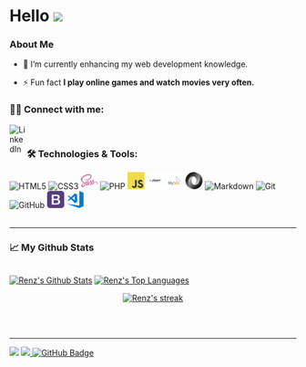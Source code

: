 <!-- Banner at the top -->



# Hello <img src="https://i.pinimg.com/originals/26/d8/80/26d880987d41abe9ae0cada97ac05aa7.gif" width="120px">




<!-- ## Hi there, I'm Renz  <img src="https://raw.githubusercontent.com/MartinHeinz/MartinHeinz/master/wave.gif" width="30px"> -->
### About Me



<!-- - 👀 I’m interested in ... -->

<!-- - 🔭 I’m currently working on **[](https://example.com/)** -->

- 🌱 I’m currently enhancing my web development knowledge.

<!--  - 👯 I’m looking to collaborate on **OpenSource Projects**  -->

<!-- - 👨‍💻 All of my projects are available at **[My Portfolio](https://example.com)**  -->

<!-- - 📫 How to reach me **https://www.linkedin.com/in/renzbongot/** -->

- ⚡ Fun fact __I play online games and watch movies very often.__



<!-- My work examples -->
<!-- ### Examples of Work
<img src="https://github.com/adriantwarog/adriantwarog/blob/master/covid19.gif" width="300" > -->


### 🤝🏻 Connect with me:

[<img align="left" alt="LinkedIn" width="30px" src="https://camo.githubusercontent.com/c8a9c5b414cd812ad6a97a46c29af67239ddaeae08c41724ff7d945fb4c047e5/68747470733a2f2f6564656e742e6769746875622e696f2f537570657254696e7949636f6e732f696d616765732f7376672f6c696e6b6564696e2e737667" />][linkedin]


 
<br>

### 🛠 Technologies & Tools:

 <div style="display: float">
<img alt="HTML5" width="30px" src="https://camo.githubusercontent.com/72e5df59529a42423d671ba4c02bfb327d917517bfff18595c5e5dc17a5abece/68747470733a2f2f6564656e742e6769746875622e696f2f537570657254696e7949636f6e732f696d616765732f7376672f68746d6c352e737667" />
<img alt="CSS3" width="30px" src="https://camo.githubusercontent.com/b788527f604d8e727fcc90d721984125bced85c8a1c9f8da69c6c4a3e51df3c5/68747470733a2f2f6564656e742e6769746875622e696f2f537570657254696e7949636f6e732f696d616765732f7376672f637373332e737667" />
<img alt="Sass" width="30px" src="https://raw.githubusercontent.com/github/explore/80688e429a7d4ef2fca1e82350fe8e3517d3494d/topics/sass/sass.png" />

<img alt="PHP" width="30px" src="https://camo.githubusercontent.com/b71df4fcf19980b56b49c963638df23b5d1d2b9e9e487548649651f2f3e1d603/68747470733a2f2f6564656e742e6769746875622e696f2f537570657254696e7949636f6e732f696d616765732f7376672f7068702e737667" />

<img alt="JavaScript" width="30px" src="https://raw.githubusercontent.com/github/explore/80688e429a7d4ef2fca1e82350fe8e3517d3494d/topics/javascript/javascript.png" />
<img alt="Jquery" width="30px" src="https://raw.githubusercontent.com/github/explore/80688e429a7d4ef2fca1e82350fe8e3517d3494d/topics/jquery/jquery.png" style="max-width:100%;">

<img alt="MySQL" width="30px" src="https://raw.githubusercontent.com/github/explore/80688e429a7d4ef2fca1e82350fe8e3517d3494d/topics/mysql/mysql.png" />

<img alt="JSON" width="30px" src="https://raw.githubusercontent.com/github/explore/80688e429a7d4ef2fca1e82350fe8e3517d3494d/topics/json/json.png" style="max-width:100%;">

<img  width="30px" alt="Markdown" src="https://camo.githubusercontent.com/6ae487ec56908a6fea7e7f58bb04f09786fc25954ac2a41dceb69b6a2c61b5c5/68747470733a2f2f6564656e742e6769746875622e696f2f537570657254696e7949636f6e732f696d616765732f7376672f6d61726b646f776e2e737667" />

<img alt="Git" width="30px" src="https://camo.githubusercontent.com/a7628672dbfd8720309680580dbfe8aff1d12a1bb2397b5c36cd10a56e08adf7/68747470733a2f2f6564656e742e6769746875622e696f2f537570657254696e7949636f6e732f696d616765732f7376672f6769742e737667" />
<img alt="GitHub"  src="https://img.shields.io/badge/GitHub-100000?style=for-the-badge&logo=github&logoColor=white"/>

<img alt="Bootstrap" width="30px" src="https://raw.githubusercontent.com/github/explore/80688e429a7d4ef2fca1e82350fe8e3517d3494d/topics/bootstrap/bootstrap.png" />

<img  alt="Visual Studio Code" width="30px" src="https://raw.githubusercontent.com/github/explore/80688e429a7d4ef2fca1e82350fe8e3517d3494d/topics/visual-studio-code/visual-studio-code.png" />
 </div>
 
<br>

---

### 📈 My Github Stats

  <br/>
    <a href="https://github.com/renzxxiii/github-readme-stats"><img alt="Renz's Github Stats" src="https://github-readme-stats.vercel.app/api?username=renzxxiii&show_icons=true&count_private=true&theme=react&hide_border=true&bg_color=060A0CD0" /></a>
  <a href="https://github.com/renzxxiii/github-readme-stats"><img alt="Renz's Top Languages" src="https://github-readme-stats.vercel.app/api/top-langs/?username=renzxxiii&langs_count=8&count_private=true&layout=compact&theme=react&hide_border=true&bg_color=060A0CD0" /></a>
  <br/>
 
<p align="center">
    <a href="https://github.com/renzxxiii/github-readme-streak-stats">
        <img title="🔥 Get streak stats for your profile at git.io/streak-stats" alt="Renz's streak" src="https://github-readme-streak-stats.herokuapp.com/?user=renzxxiii&theme=black-ice&hide_border=true&stroke=0000&background=060A0CD0"/>
    </a>
</p>
<br>
<br>




[portfolio]: http://portfolio.com
[linkedin]: https://www.linkedin.com/in/renz-bongot/

---

 <span>
<img src="https://camo.githubusercontent.com/be37cdc8f930300096c506ad4574eaae977c48fbb2705cfcb92f4eeab8282c7a/68747470733a2f2f6d656469612e67697068792e636f6d2f6d656469612f56674344417a634b767352364f4d307557672f67697068792e676966" width="50" data-canonical-src="https://media.giphy.com/media/VgCDAzcKvsR6OM0uWg/giphy.gif" style="max-width:100%;"> 
<a href="https://github.com/Meghna-DAS/github-profile-views-counter">
    <img src="https://komarev.com/ghpvc/?username=renzxxiii">
</a>
<a href="https://github.com/renzxxiii?tab=followers"><img src="https://img.shields.io/github/followers/renzxxiii?label=Followers&style=social" alt="GitHub Badge"></a>
</span>

<!--
[<img align="left" alt="Portfolio" width="22px" src="https://github.githubassets.com/images/icons/emoji/unicode/1f310.png" />][portfolio] 
-->

<!-- soon
<img align="left" alt="Laravel" width="26px" src="https://raw.githubusercontent.com/github/explore/80688e429a7d4ef2fca1e82350fe8e3517d3494d/topics/laravel/laravel.png" style="max-width:100%;">

<img align="left" alt="React" width="26px" src="https://raw.githubusercontent.com/github/explore/80688e429a7d4ef2fca1e82350fe8e3517d3494d/topics/react/react.png" style="max-width:100%;">

<img align="left" alt="Node.js" width="26px" src="https://raw.githubusercontent.com/github/explore/80688e429a7d4ef2fca1e82350fe8e3517d3494d/topics/nodejs/nodejs.png" style="max-width:100%;">
<img align="left" alt="MongoDB" width="26px" src="https://raw.githubusercontent.com/github/explore/80688e429a7d4ef2fca1e82350fe8e3517d3494d/topics/mongodb/mongodb.png" style="max-width:100%;"> -->


 
<!--     <a style="padding-right:8px;" href="https://nodejs.org" target="_blank"> <img src="https://img.icons8.com/color/48/000000/nodejs.png"/> </a>  -->
<!--     <a href="https://reactjs.org/" target="_blank"> <img src="https://img.icons8.com/color/48/000000/react-native.png"/> </a> -->
<!--     <a href="https://www.mongodb.com/" target="_blank"> <img src="https://raw.githubusercontent.com/devicons/devicon/master/icons/mongodb/mongodb-original-wordmark.svg" alt="mongodb" width="48" height="48"/> </a>  -->
<!--     <a href="https://redux.js.org" target="_blank"> <img src="https://img.icons8.com/color/48/000000/redux.png"/> </a> -->
<!--     <a href="https://expressjs.com" target="_blank"> <img src="https://raw.githubusercontent.com/devicons/devicon/master/icons/express/express-original-wordmark.svg" alt="express" width="40" height="40"/> </a> -->



